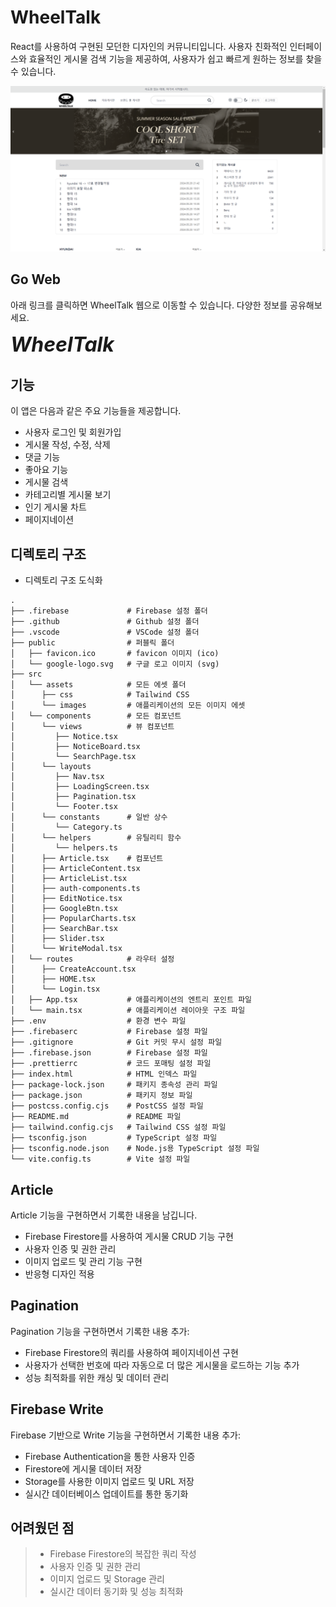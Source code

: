 # WheelTalk

React를 사용하여 구현된 모던한 디자인의 커뮤니티입니다. 사용자 친화적인 인터페이스와 효율적인 게시물 검색 기능을 제공하여, 사용자가 쉽고 빠르게 원하는 정보를 찾을 수 있습니다.

![Chat Preview](/src/assets/images/wheeltalkproject_main.png)

## Go Web

아래 링크를 클릭하면 WheelTalk 웹으로 이동할 수 있습니다. 다양한 정보를 공유해보세요.

<a href="https://wheeltalkproject.web.app/" target="_blank" style="font-weight: bold; text-decoration: none; font-style: italic; font-size: 2rem;" >WheelTalk</a>

## 기능

이 앱은 다음과 같은 주요 기능들을 제공합니다.

- 사용자 로그인 및 회원가입
- 게시물 작성, 수정, 삭제
- 댓글 기능
- 좋아요 기능
- 게시물 검색
- 카테고리별 게시물 보기
- 인기 게시물 차트
- 페이지네이션

## 디렉토리 구조

- 디렉토리 구조 도식화

```
.
├── .firebase             # Firebase 설정 폴더
├── .github               # Github 설정 폴더
├── .vscode               # VSCode 설정 폴더
├── public                # 퍼블릭 폴더
│   ├── favicon.ico       # favicon 이미지 (ico)
│   └── google-logo.svg   # 구글 로고 이미지 (svg)
├── src
│   └── assets            # 모든 에셋 폴더
│      ├── css            # Tailwind CSS
│      └── images         # 애플리케이션의 모든 이미지 에셋
│   └── components        # 모든 컴포넌트
│      └── views          # 뷰 컴포넌트
│         ├── Notice.tsx
│         ├── NoticeBoard.tsx
│         └── SearchPage.tsx
│      └── layouts
│         ├── Nav.tsx
│         ├── LoadingScreen.tsx
│         ├── Pagination.tsx
│         └── Footer.tsx
│      └── constants      # 일반 상수
│         └── Category.ts
│      └── helpers        # 유틸리티 함수
│         └── helpers.ts
│      ├── Article.tsx    # 컴포넌트
│      ├── ArticleContent.tsx
│      ├── ArticleList.tsx
│      ├── auth-components.ts
│      ├── EditNotice.tsx
│      ├── GoogleBtn.tsx
│      ├── PopularCharts.tsx
│      ├── SearchBar.tsx
│      ├── Slider.tsx
│      └── WriteModal.tsx
│   └── routes            # 라우터 설정
│      ├── CreateAccount.tsx
│      ├── HOME.tsx
│      └── Login.tsx
│   ├── App.tsx           # 애플리케이션의 엔트리 포인트 파일
│   └── main.tsx          # 애플리케이션 레이아웃 구조 파일
├── .env                  # 환경 변수 파일
├── .firebaserc           # Firebase 설정 파일
├── .gitignore            # Git 커밋 무시 설정 파일
├── .firebase.json        # Firebase 설정 파일
├── .prettierrc           # 코드 포매팅 설정 파일
├── index.html            # HTML 인덱스 파일
├── package-lock.json     # 패키지 종속성 관리 파일
├── package.json          # 패키지 정보 파일
├── postcss.config.cjs    # PostCSS 설정 파일
├── README.md             # README 파일
├── tailwind.config.cjs   # Tailwind CSS 설정 파일
├── tsconfig.json         # TypeScript 설정 파일
├── tsconfig.node.json    # Node.js용 TypeScript 설정 파일
└── vite.config.ts        # Vite 설정 파일

```

## Article

Article 기능을 구현하면서 기록한 내용을 남깁니다.

- Firebase Firestore를 사용하여 게시물 CRUD 기능 구현
- 사용자 인증 및 권한 관리
- 이미지 업로드 및 관리 기능 구현
- 반응형 디자인 적용

## Pagination

Pagination 기능을 구현하면서 기록한 내용 추가:

- Firebase Firestore의 쿼리를 사용하여 페이지네이션 구현
- 사용자가 선택한 번호에 따라 자동으로 더 많은 게시물을 로드하는 기능 추가
- 성능 최적화를 위한 캐싱 및 데이터 관리

## Firebase Write

Firebase 기반으로 Write 기능을 구현하면서 기록한 내용 추가:

- Firebase Authentication을 통한 사용자 인증
- Firestore에 게시물 데이터 저장
- Storage를 사용한 이미지 업로드 및 URL 저장
- 실시간 데이터베이스 업데이트를 통한 동기화

## 어려웠던 점

> - Firebase Firestore의 복잡한 쿼리 작성
> - 사용자 인증 및 권한 관리
> - 이미지 업로드 및 Storage 관리
> - 실시간 데이터 동기화 및 성능 최적화
